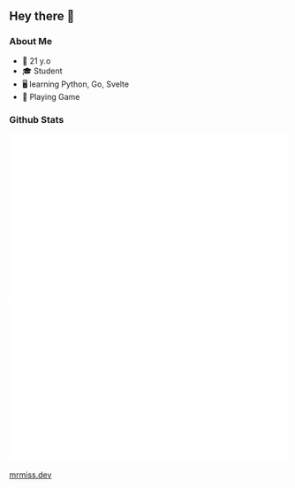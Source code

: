 ## Hey there 👋

### About Me
- 🎂 21 y.o
- 🎓 Student
- 🖥 learning Python, Go, Svelte
- 💜 Playing Game

### Github Stats
<a>
  
  ![](https://github.com/MrMissx/MrMissx/blob/MrMiss/generated/overview.svg)
  ![](https://github.com/MrMissx/MrMissx/blob/MrMiss/generated/languages.svg)
 
</a>


[mrmiss.dev](https://mrmiss.dev)
